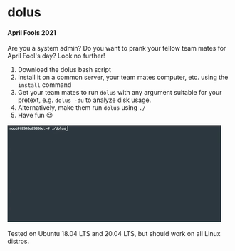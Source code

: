 # dolus
#### April Fools 2021

Are you a system admin? Do you want to prank your fellow team mates for April Fool's day? Look no further!
1. Download the dolus bash script
1. Install it on a common server, your team mates computer, etc. using the ``install`` command
1. Get your team mates to run ``dolus`` with any argument suitable for your pretext, e.g. ``dolus -du`` to analyze disk usage.
1. Alternatively, make them run ``dolus`` using ``./``
1. Have fun :wink:

![](dolus.gif)

Tested on Ubuntu 18.04 LTS and 20.04 LTS, but should work on all Linux distros.

